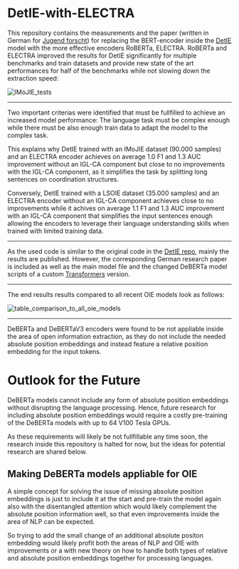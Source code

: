 # DetIE-with-ELECTRA

This repository contains the measurements and the paper (written in German for [Jugend forscht](https://www.jugend-forscht.de/)) for replacing the BERT-encoder inside the [DetIE](https://arxiv.org/abs/2206.12514) model with the more effective encoders RoBERTa, ELECTRA. RoBERTa and ELECTRA improved the results for DetIE significantly for multiple benchmarks and train datasets and provide new state of the art performances for half of the benchmarks while not slowing down the extraction speed:

![IMoJIE_tests](https://user-images.githubusercontent.com/60894149/211881793-ed820c0a-b338-4017-8299-d7d43e313edd.png)

---

Two important criterias were identified that must be fullfilled to achieve an increased model performance: The language task must be complex enough while there must be also enough train data to adapt the model to the complex task.

This explains why DetIE trained with an IMoJIE dataset (90.000 samples) and an ELECTRA encoder achieves on average 1.0 F1 and 1.3 AUC improvement without an IGL-CA component but close to no improvements with the IGL-CA component, as it simplifies the task by splitting long sentences on coordination structures.

Conversely, DetIE trained with a LSOIE dataset (35.000 samples) and an ELECTRA encoder without an IGL-CA component achieves close to no improvements while it achives
on average 1.1 F1 and 1.3 AUC improvement with an IGL-CA component that simplifies the input sentences enough allowing the encoders to leverage their language understanding skills when trained with limited training data.

---

As the used code is similar to the original code in the [DetIE repo](https://github.com/sberbank-ai/DetIE), mainly the results are published.
However, the corresponding German research paper is included as well as the main model file and the changed DeBERTa model scripts of a custom [Transformers](https://github.com/huggingface/transformers) version.

---

The end results results compared to all recent OIE models look as follows:

![table_comparison_to_all_oie_models](https://user-images.githubusercontent.com/60894149/211881404-ca23e882-9258-47f6-9641-b2b5875ee793.png)

---

DeBERTa and DeBERTaV3 encoders were found to be not appliable inside the area of open information extraction, as they do not include the needed absolute position embeddings and instead feature a relative position embedding for the input tokens.

# Outlook for the Future

DeBERTa models cannot include any form of absolute position embeddings without disrupting the language processing. Hence, future research for including absolute position embeddings would require a costly pre-training of the DeBERTa models with up to 64 V100 Tesla GPUs.

As these requirements will likely be not fullfillable any time soon, the research inside this repository is halted for now, but the ideas for potential research are shared below.

## Making DeBERTa models appliable for OIE

A simple concept for solving the issue of missing absolute position embeddings is just to include it at the start and pre-train the model again also with the disentangled attention which would likely complement the absolute position information well, so that even improvements inside the area of NLP can be expected. 

So trying to add the small change of an additional absolute positon embedding would likely profit both the areas of NLP and OIE with improvements or a with new theory on how to handle both types of relative and absolute position embeddings together for processing languages.
